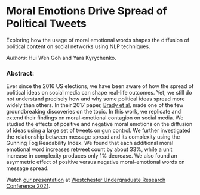 # Moral Emotions Drive Spread of Political Tweets
Exploring how the usage of moral emotional words shapes the diffusion of political content on social networks using NLP techniques. 

*Authors:* Hui Wen Goh and Yara Kyrychenko.

### Abstract: 
Ever since the 2016 US elections, we have been aware of how the spread of political ideas on social media can shape real-life outcomes. 
Yet, we still do not understand precisely how and why some political ideas spread more widely than others. 
In their 2017 paper, [Brady et al.](https://vanbavellab.hosting.nyu.edu/documents/Brady.etal.2017.PNAS.pdf) made one of the few groundbreaking discoveries on the topic. 
In this work, we replicate and extend their findings on moral-emotional contagion on social media. 
We studied the effects of positive and negative moral emotions on the diffusion of ideas using a large set of tweets on gun control.
We further investigated the relationship between message spread and its complexity using the Gunning Fog Readability Index. 
We found that each additional moral emotional word increases retweet count by about 33%, while a unit increase in complexity produces only 1% decrease. 
We also found an asymmetric effect of positive versus negative moral-emotional words on message spread.

Watch [our presentation](https://youtu.be/H7XXMDkX9y8) at [Westchester Undergraduate Research Conference 2021](https://mercy.digication.com/westchester-undergraduate-research-conference-2021/welcome-to-wurc). 
